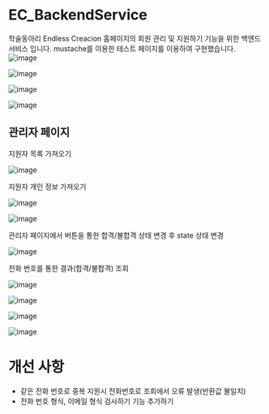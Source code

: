 # EC_BackendService
학술동아리 Endless Creacion 홈페이지의 회원 관리 및 지원하기 기능을 위한 백엔드 서비스 입니다.
mustache를 이용한 테스트 페이지를 이용하여 구현했습니다.
![image](https://github.com/kimgt0128/EC_BackendService/assets/127713989/3c5738ca-7b84-48dc-915f-bc2e30d431d1)

![image](https://github.com/kimgt0128/EC_BackendService/assets/127713989/5d1b24ed-8d68-4164-a90f-b2b8eb9d880b)

![image](https://github.com/kimgt0128/EC_BackendService/assets/127713989/8e024a70-0b5c-4dba-ae29-53d75eeb2455)


![image](https://github.com/kimgt0128/EC_BackendService/assets/127713989/ec9dc798-0028-427f-b247-071eb6676859)

## 관리자 페이지

지원자 목록 가져오기

![image](https://github.com/kimgt0128/EC_BackendService/assets/127713989/b48cd3d0-ca8c-4f4d-acb5-71ab097d2f8c)

지원자 개인 정보 가져오기

![image](https://github.com/kimgt0128/EC_BackendService/assets/127713989/2620b8fd-7115-473a-b916-fa5c81721165)

![image](https://github.com/kimgt0128/EC_BackendService/assets/127713989/e4af89fd-f878-407f-ab1a-e06e11e3acc6)

관리자 페이지에서 버튼을 통한 합격/불합격 상태 변경 후 state 상태 변경


![image](https://github.com/kimgt0128/EC_BackendService/assets/127713989/cbd0bc88-2522-47ba-a774-60381741eeda)

전화 번호를 통한 결과(합격/불합격) 조회


![image](https://github.com/kimgt0128/EC_BackendService/assets/127713989/9f52ca8e-db91-4a90-a69e-2709d5d5f058)

![image](https://github.com/kimgt0128/EC_BackendService/assets/127713989/d24671e4-5e54-40cf-9c07-bad8459887a7)

![image](https://github.com/kimgt0128/EC_BackendService/assets/127713989/515d40d9-bc5a-4472-bc13-ce55ef12e398)

![image](https://github.com/kimgt0128/EC_BackendService/assets/127713989/ba5ce095-712b-476b-a37f-db2eebcc6439)


 # 개선 사항
 - 같은 전화 번호로 중복 지원시 전화번호로 조회에서 오류 발생(반환값 불일치)
 - 전화 번호 형식, 이메일 형식 검사하기 기능 추가하기

